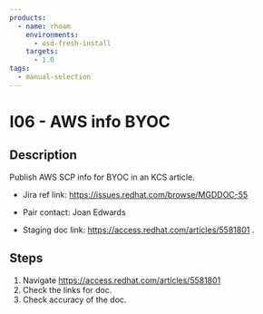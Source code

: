 ```yaml
---
products:
  - name: rhoam
    environments:
      - osd-fresh-install
    targets:
      - 1.0
tags:
  - manual-selection
---
```


# I06 - AWS info BYOC

## Description

Publish AWS SCP info for BYOC in an KCS article.

- Jira ref link: https://issues.redhat.com/browse/MGDDOC-55

- Pair contact: Joan Edwards

* Staging doc link: https://access.redhat.com/articles/5581801 .


## Steps

1. Navigate https://access.redhat.com/articles/5581801
2. Check the links for doc.
3. Check accuracy of the doc.
